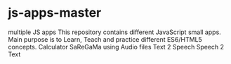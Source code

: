 # js-apps-master
multiple JS apps This repository contains different JavaScript small apps. Main purpose is to Learn, Teach and practice different ES6/HTML5 concepts.   Calculator  SaReGaMa using Audio files  Text 2 Speech  Speech 2 Text
